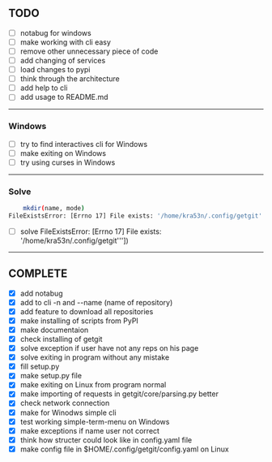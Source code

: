 ## TODO
- [ ] notabug for windows
- [ ] make working with cli easy
- [ ] remove other unnecessary piece of code
- [ ] add changing of services
- [ ] load changes to pypi
- [ ] think through the architecture
- [ ] add help to cli
- [ ] add usage to README.md 
-----------------------------------------------
### Windows
- [ ] try to find interactives cli for Windows
- [ ] make exiting on Windows
- [ ] try using curses in Windows
-----------------------------------------------
### Solve
```sh
    mkdir(name, mode)
FileExistsError: [Errno 17] File exists: '/home/kra53n/.config/getgit'''])
```
- [ ] solve FileExistsError: [Errno 17] File exists: '/home/kra53n/.config/getgit'''])
-----------------------------------------------


## COMPLETE
- [x] add notabug
- [x] add to cli -n and --name (name of repository)
- [x] add feature to download all repositories
- [x] make installing of scripts from PyPI
- [x] make documentaion
- [x] check installing of getgit
- [x] solve exception if user have not any reps on his page
- [x] solve exiting in program without any mistake
- [x] fill setup.py
- [x] make setup.py file
- [x] make exiting on Linux from program normal
- [x] make importing of requests in getgit/core/parsing.py better
- [x] check network connection
- [x] make for Winodws simple cli
- [x] test working simple-term-menu on Windows
- [x] make exceptions if name user not correct
- [x] think how structer could look like in config.yaml file
- [x] make config file in $HOME/.config/getgit/config.yaml on Linux
